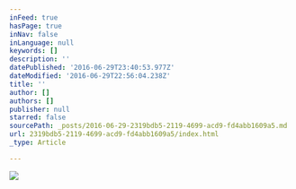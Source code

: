 ```yaml
---
inFeed: true
hasPage: true
inNav: false
inLanguage: null
keywords: []
description: ''
datePublished: '2016-06-29T23:40:53.977Z'
dateModified: '2016-06-29T22:56:04.238Z'
title: ''
author: []
authors: []
publisher: null
starred: false
sourcePath: _posts/2016-06-29-2319bdb5-2119-4699-acd9-fd4abb1609a5.md
url: 2319bdb5-2119-4699-acd9-fd4abb1609a5/index.html
_type: Article

---
```

![](https://the-grid-user-content.s3-us-west-2.amazonaws.com/057146f1-8d90-484d-916f-72a8fe87613d.jpg)